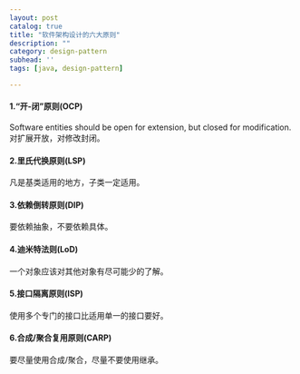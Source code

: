 ```yaml
---
layout: post
catalog: true
title: "软件架构设计的六大原则"
description: ""
category: design-pattern
subhead: ''
tags: [java, design-pattern]

---
```


#### 1.“开-闭”原则(OCP) 
Software entities should be open for extension, but closed for modification. 
对扩展开放，对修改封闭。

#### 2.里氏代换原则(LSP) 
凡是基类适用的地方，子类一定适用。

#### 3.依赖倒转原则(DIP) 
要依赖抽象，不要依赖具体。

#### 4.迪米特法则(LoD) 
一个对象应该对其他对象有尽可能少的了解。

#### 5.接口隔离原则(ISP) 
使用多个专门的接口比适用单一的接口要好。

#### 6.合成/聚合复用原则(CARP) 
要尽量使用合成/聚合，尽量不要使用继承。

